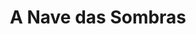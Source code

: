 ---
Numero: 395
title: A Nave das Sombras
Autor: Vários
Co-autor: Isaac Asimov (ed.)
Ano-de-Publicacao: 1990
Titulo-original: The Hugo Winners Volume Three
Tradutor: Raul de Sousa Machado
Co-tradutor: 
Ano-de-edicao: 1977
alias: Isaac-Asimov
Autor2-alias: 
Tradutor1-alias: Raul-de-Sousa-Machado
Tradutor2-alias: 
Titulo-link: 395-A-Nave-das-Sombras
Capa: 
pags: 
Capa-link: 
---
